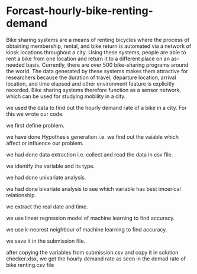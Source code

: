 # Forcast-hourly-bike-renting-demand
Bike sharing systems are a means of renting bicycles where the process of obtaining membership, rental, and bike return is automated via a network of kiosk locations throughout a city. Using these systems, people are able to rent a bike from one location and return it to a different place on an as-needed basis. Currently, there are over 500 bike-sharing programs around the world. The data generated by these systems makes them attractive for researchers because the duration of travel, departure location, arrival location, and time elapsed and other environment feature is explicitly recorded. Bike sharing systems therefore function as a sensor network, which can be used for studying mobility in a city.

we used the data to find out the hourly demand rate of a bike in a city. For this we wrote our code.

we  first define problem.

we have done Hypothesis generation i.e. we find out the vaiable which affect or influence our problem.

we had done data extraction i.e. collect and read the data in csv file.

we identify the variable and its type.

we had done univariate analysis.

we had done bivariate analysis to see which variable has best imoerical relationship.

we extract the real date and time.

we use linear regression model of machine learning to find accuracy.

we use k-nearest neighbour of machine learning to find accuracy.

we save it in the submission file.

after copying the variables from submission.csv and copy it in solution checker.xlsx, we get the hourly demand rate as seen in the demad rate of bike renting.csv file
